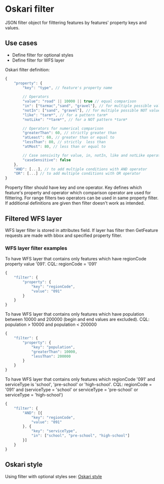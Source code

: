 # Oskari filter

JSON filter object for filttering features by features' property keys and values.

## Use cases
- Define filter for optional styles
- Define filter for WFS layer

Oskari filter definition:
```javascript
{
    "property": {
        "key": "type", // feature's property name
        
        // Operators
        "value": "road" || 10000 || true // equal comparison
        "in": ["tarmac","sand", "gravel"], // for multiple possible values (OR)
        "notIn": ["sand", "gravel"], // for multiple possible NOT values (OR)
        "like": "tarm*", // for a pattern tarm*
        "notLike": "*tarm*", // for a NOT pattern *tarm*

        // Operators for numerical comparison
        "greaterThan": 60, // strictly greater than
        "atLeast": 60, // greater than or equal to
        "lessThan": 80, // strictly  less than
        "atMost": 80, // less than or equal to

        // Case sensivity for value, in, notIn, like and notLike operators
        "caseSensitive": false
    },
    "AND": [...], // to add multiple conditions with AND operator
    "OR": [...] // to add multiple conditions with OR operator
}
```
Property filter should have key and one operator. Key defines which feature's property and operator which comparison operator are used for filttering. For range filters two operators can be used in same property filter. If additional definitions are given then filter doesn't work as intended.

## Filtered WFS layer
WFS layer filter is stored in attributes field. If layer has filter then GetFeature requests are made with bbox and specified property filter.

### WFS layer filter examples
To have WFS layer that contains only features which have regionCode property value '091'. CQL: regionCode = '091'
```javascript
{
    "filter": {
        "property": {
            "key": "regionCode",
            "value": "091"
        }
    }
}
```

To have WFS layer that contains only features which have population between 10000 and 200000 (begin and end values are excluded). CQL: population > 10000 and population < 200000
```javascript
{
    "filter": {
        "property": {
            "key": "population",
            "greaterThan": 10000,
            "lessThan": 200000
        }
    }
}
```
To have WFS layer that contains only features which regionCode '091' and serviceType is 'school', 'pre-school' or 'high-school'. CQL: regionCode = '091' and (serviceType = 'school' or serviceType = 'pre-school' or serviceType = 'high-school')

```javascript
{
    "filter": {
        "AND": [{
            "key": "regionCode",
            "value": "091"
        }, {
            "key": "serviceType",
            "in": ["school", "pre-school", "high-school"]
        }]
    }
}
```

## Oskari style
Using filter with optional styles see:
[Oskari style](/documentation/examples/oskari-style#optional-styles)
